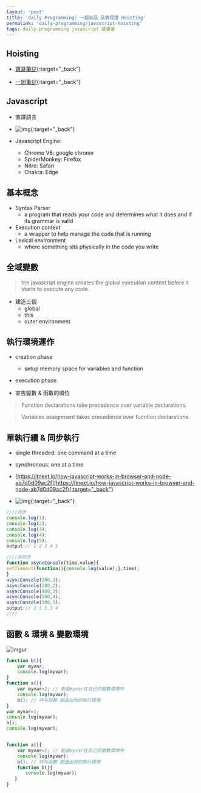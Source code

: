 ```yaml
---
layout: 'post'
title: 'daily Programming: 一姐出品 品質保證 Hoisting'
permalink: 'daily-programming/javascript-hoisting'
tags: daily-programming javascript 讀書會
---
```


## Hoisting

- [寶哥筆記](https://yuting3656.github.io/yutingblog//daily-programming/javascript-core-concepts-and-es6){:target="_back"}

- [一姐筆記](https://pengpon.github.io/web/javascript/2020/02/02/what-is-hoisting.html){:target="_back"}


## Javascript 

- 直譯語言

- ![img](https://i.imgur.com/cNYu6GC.jpg){:target="_back"}

- Javascript Engine:
   - Chrome V8: google chrome
   - SpiderMonkey: Firefox
   - Nitro: Safari
   - Chakra: Edge


## 基本概念

- Syntax Parser 
   - a program that reads your code and determines what it does and if its grammar is valid
- Execution context
   - a wrapper to help manage the code that is running
- Lexical environment 
   - where something sits physically in the code you write 


## 全域變數

> the javascript engine creates the global execution context before it starts to execute any code.

- 建造三個
   - global
   - this
   - outer environment

## 執行環境運作

- creation phase
   - setup memory space for variables and function

- execution phase

- 宣告變數 & 函數的順位

> Function declarations take precedence over variable declarations.

> Variables assignment takes precedence over fucntion declarations.

## 單執行續 & 同步執行

- single threaded: one command at a time
- synchronous: one at a time 

- [https://itnext.io/how-javascript-works-in-browser-and-node-ab7d0d09ac2f](https://itnext.io/how-javascript-works-in-browser-and-node-ab7d0d09ac2f){:target="_back"}


- ![img](https://miro.medium.com/max/990/1*lZ-KXoVNUSOwaq7q8zUBDg.png){:target="_back"}

~~~js
////同步
console.log(1);
console.log(2);
console.log(3);
console.log(4);
console.log(5);
output:// 1 2 3 4 5

////非同步
function asyncConsole(time,value){
setTimeout(function(){console.log(value);},time);
}
asyncConsole(200,1);
asyncConsole(100,2);
asyncConsole(400,3);
asyncConsole(500,4);
asyncConsole(300,5);
output:// 2 1 5 3 4
////
~~~

## 函數 & 環境 & 變數環境

![imgur](https://i.imgur.com/ZDYFpjk.jpg)

~~~js
function b(){
    var myvar;
    console.log(myvar);
}
function a(){
    var myvar=2; // 創造myvar在自己的變數環境中
    console.log(myvar);
    b(); // 呼叫函數 創造出他的執行環境
}
var myvar=1;
console.log(myvar);
a();
console.log(myvar);
~~~


~~~js

function a(){
    var myvar=2; // 創造myvar在自己的變數環境中
    console.log(myvar);
    b(); // 呼叫函數 創造出他的執行環境
    function b(){
       console.log(myvar);
   }
}
~~~